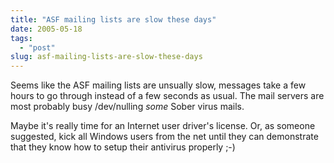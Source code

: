 ```yaml
---
title: "ASF mailing lists are slow these days"
date: 2005-05-18
tags: 
  - "post"
slug: asf-mailing-lists-are-slow-these-days
---
```


Seems like the ASF mailing lists are unsually slow, messages take a few hours to go through instead of a few seconds as usual. The mail servers are most probably busy /dev/nulling _some_ Sober virus mails.

Maybe it's really time for an Internet user driver's license. Or, as someone suggested, kick all Windows users from the net until they can demonstrate that they know how to setup their antivirus properly ;-)
